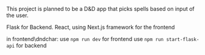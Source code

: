 This project is planned to be a D&D app that picks spells based on input of the user.


Flask for Backend.
React, using Next.js framework for the frontend

in frontend\dndchar: use `npm run dev` for frontend
                     use `npm run start-flask-api` for backend
